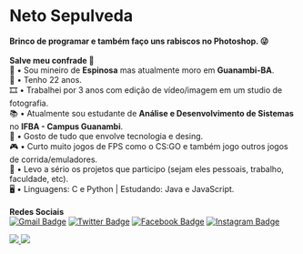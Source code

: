 # Neto Sepulveda
**Brinco de programar e também faço uns rabiscos no Photoshop. 😜**
<br/>
<br/>**Salve meu confrade 🖖**
<br/>📌 • Sou mineiro de **Espinosa** mas atualmente moro em **Guanambi-BA**.
<br/>👦 • Tenho 22 anos.
<br/>🎞️ • Trabalhei por 3 anos com edição de vídeo/imagem em um studio de fotografia.
<br/>📚 • Atualmente sou estudante de **Análise e Desenvolvimento de Sistemas** no **IFBA - Campus Guanambi**.
<br/>🤖 • Gosto de tudo que envolve tecnologia e desing.
<br/>🎮 • Curto muito jogos de FPS como o CS:GO e também jogo outros jogos de corrida/emuladores.
<br/>💬 • Levo a sério os projetos que participo (sejam eles pessoais, trabalho, faculdade, etc).
<br/>🖥️ • Linguagens: C e Python | Estudando: Java e JavaScript.
<br/>
<br/>**Redes Sociais**
<br/>
[![Gmail Badge](https://img.shields.io/badge/-Neto%20Sepulveda-c14438?style=social-square&logo=Gmail&logoColor=white&link=mailto:clementesepulveda27@gmail.com)](mailto:clementesepulveda27@gmail.com)
[![Twitter Badge](https://img.shields.io/badge/-net0xy-00acee?style=social-square&logo=Twitter&logoColor=white&link=https://twitter.com/net0xy)](https://twitter.com/net0xy)
[![Facebook Badge](https://img.shields.io/badge/-Neto%20Sepulveda-3b5998?style=social-square&logo=Facebook&logoColor=white&link=http://facebook.com/net0sepulveda)](http://facebook.com/net0sepulveda)
[![Instagram Badge](https://img.shields.io/badge/-net0sepulveda-3f729b?style=social-square&logo=Instagram&logoColor=white&link=http://instagram.com/net0sepulveda)](http://instagram.com/net0sepulveda)

<!-- Badge Instagram -->
<a target="_blank" href="http://instagram.com/net0sepulveda" style="width: 105px;">
  <img src="https://img.shields.io/badge/-net0sepulveda-3f729b?style=social-square&logo=Instagram&logoColor=white"/>
</a>

<!-- Badge Steam -->
<a target="_blank" href="https://steamcommunity.com/id/net0x" style="width: 105px;">
  <img src="https://img.shields.io/badge/-net0x-171a21?style=social-square&logo=Steam&logoColor=white"/>
</a>
